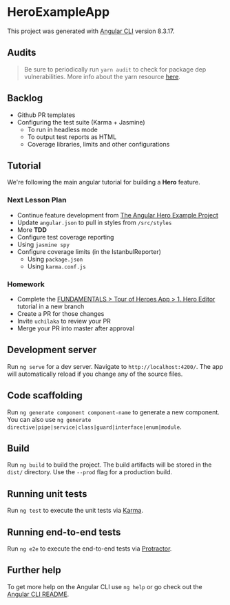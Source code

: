 # HeroExampleApp

This project was generated with [Angular CLI](https://github.com/angular/angular-cli) version 8.3.17.

## Audits

> Be sure to periodically run `yarn audit` to check for package dep vulnerabilities. More info about the yarn resource [here](https://yarnpkg.com/lang/en/docs/cli/audit/).

## Backlog

- Github PR templates
- Configuring the test suite (Karma + Jasmine)
  - To run in headless mode
  - To output test reports as HTML
  - Coverage libraries, limits and other configurations

## Tutorial

We're following the main angular tutorial for building a **Hero** feature.

### Next Lesson Plan

- Continue feature development from [The Angular Hero Example Project](https://angular.io/tutorial/toh-pt1#show-the-heroescomponent-view)
- Update `angular.json` to pull in styles from `/src/styles`
- More **TDD**
- Configure test coverage reporting
- Using `jasmine spy`
- Configure coverage limits (in the IstanbulReporter)
  - Using `package.json`
  - Using `karma.conf.js`

### Homework

- Complete the [FUNDAMENTALS > Tour of Heroes App > 1. Hero Editor](https://angular.io/tutorial/toh-pt1#show-the-heroescomponent-view) tutorial in a new branch
- Create a PR for those changes
- Invite `uchilaka` to review your PR
- Merge your PR into master after approval

## Development server

Run `ng serve` for a dev server. Navigate to `http://localhost:4200/`. The app will automatically reload if you change any of the source files.

## Code scaffolding

Run `ng generate component component-name` to generate a new component. You can also use `ng generate directive|pipe|service|class|guard|interface|enum|module`.

## Build

Run `ng build` to build the project. The build artifacts will be stored in the `dist/` directory. Use the `--prod` flag for a production build.

## Running unit tests

Run `ng test` to execute the unit tests via [Karma](https://karma-runner.github.io).

## Running end-to-end tests

Run `ng e2e` to execute the end-to-end tests via [Protractor](http://www.protractortest.org/).

## Further help

To get more help on the Angular CLI use `ng help` or go check out the [Angular CLI README](https://github.com/angular/angular-cli/blob/master/README.md).
